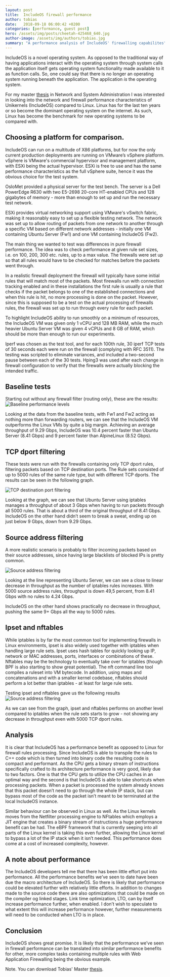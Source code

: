 ```yaml
---
layout: post
title:  IncludeOS firewall performance
author: tobias
date:   2018-09-18 06:00:42 +0200
categories: [performance, guest post]
hero: /assets/img/posts/cheetah-425468_640.jpg
author-image: /assets/img/authors/tobias.jpg
summary: "A performance analysis of IncludeOS' firewalling capabilites"
---
```


IncludeOS is a novel operating system. As opposed to the traditional way of having applications interact with the operating system through system calls the application itself gets operating system functionality made available to it as function calls. So, one could say that there is no longer an operating system running beneath the application. The application *is* the operating system.

For my master [thesis] in Network and System Administration I was interested in looking into the network and firewall performance characteristics of Unikernels (IncludeOS) compared to Linux. Linux has for the last ten years or so become the dominant operating system on the internet. As such, Linux has become the benchmark for new operating systems to be compared with. 

## Choosing a platform for comparison.

IncludeOS can run on a multitude of X86 platforms, but for now the only current production deployments are running on VMware’s vSphere platform. vSphere is VMware's commercial hypervisor and management platform, with ESXi being the actual hypervisor. ESXi is free to use and has the same performance characteristics as the full vSphere suite, hence it was the obvious choice for the test system.

OsloMet provided a physical server for the test bench. The server is a Dell PowerEdge R630  with two E5-2698 20-core HT-enabled CPUs and 128 gigabytes of memory - more than enough to set up and run the necessary test network.

ESXi provides virtual networking support using VMware's vSwitch fabric, making it reasonably easy to set up a flexible testing network. The network was set up to allow routing of packets from one network to another through a specific VM based on different network addresses - initially one VM containing Ubuntu Server (Fw1) and one VM containing IncludeOS (Fw2). 


The main thing we wanted to test was differences in pure firewall performance.  The idea was to check performance at given rule set sizes, i.e. on 100, 200, 300 etc. rules, up to a max value. The firewalls were set up so that all rules would have to be checked for matches before the packets went through. 

In a realistic firewall deployment the firewall will typically have some initial rules that will match most of the packets. Most firewalls run with connection tracking enabled and in these installations the first rule is usually a rule that checks if the packet belongs to one of the established connections and when this rule is hit, no more processing is done on the packet. However, since this is supposed to be a test on the actual processing of firewalls rules, the firewall was set up to run through every rule for each packet. 

To highlight IncludeOS ability to run smoothly on a minimum of resources, the IncludeOS VM was given only 1 vCPU and 128 MB RAM, while the much heavier Ubuntu Server VM was given 4 vCPUs and 8 GB of RAM, which should be more than enough to run our experiments. 

Iperf was chosen as the test tool, and for each 100th rule, 30 iperf TCP tests of 30 seconds each were run on the firewall (complying with RFC 3511). The testing was scripted to eliminate variances, and included a two-second pause between each of the 30 tests. Hping3 was used after each change in firewall configuration to verify that the firewalls were actually blocking the intended traffic. 

## Baseline tests
Starting out without any firewall filter (routing only), these are the results:
![Baseline performance levels]({{site-url}}/assets/img/posts/tobias/Fig4.3_Baseline_iperf.png)


Looking at the data from the baseline tests, with Fw1 and Fw2 acting as nothing more than forwarding routers, we can see that the IncludeOS VM outperforms the Linux VMs by quite a big margin. Achieving an average throughput of 9.29 Gbps, IncludeOS was 10.4 percent faster  than Ubuntu Server (8.41 Gbps) and 9 percent faster than AlpineLinux (8.52 Gbps).


## TCP dport filtering
These tests were run with the firewalls containing only TCP dport rules, filtering packets based on TCP destination ports. The Rule sets consisted of up to 5000 rules of the same rule type, but with different TCP dports. The results can be seen in the following graph.

![TCP destination port filtering]({{site-url}}/assets/img/posts/tobias/Fig4.9_TCP-dport.png)

Looking at the graph, we can see that Ubuntu Server using iptables manages a throughput of about 3 Gbps when having to run packets through all 5000 rules. That is about a third of the original throughput of 8.41 Gbps. IncludeOS on the other hand didn’t seem to break a sweat, ending up on just below 9 Gbps, down from 9.29 Gbps.


## Source address filtering
A more realistic scenario is probably to filter incoming packets based on their source addresses, since having large blacklists of blocked IPs is pretty common. 

![Source address filtering]({{site-url}}/assets/img/posts/tobias/Fig4.5_saddr-filtering_bigtext.png)

Looking at the line representing Ubuntu Server, we can see a close to linear decrease in throughput as the number of iptables rules increases. With 5000 source address rules, throughput is down 49,5 percent, from 8.41 Gbps with no rules to 4.24 Gbps. 

IncludeOS on the other hand shows practically no decrease in throughput, pushing the same 9+ Gbps all the way to 5000 rules. 


## Ipset and nftables
While iptables is by far the most common tool for implementing firewalls in Linux environments, ipset is also widely used together with iptables when handling large rule sets. Ipset uses hash tables for quickly looking up IP, network or MAC addresses, ports, interfaces or combinations of these. Nftables may be the technology to eventually take over for iptables (though BPF is also starting to show great potential). The nft command line tool compiles a ruleset into VM bytecode. In addition, using maps and concatenations and with a smaller kernel codebase, nftables should perform a lot better than iptables - at least for large rule sets. 

Testing ipset and nftables gave us the following results
![Source address filtering]({{site-url}}/assets/img/posts/tobias/Fig4.7_TCP-dport-bigtext.png)

As we can see from the graph, ipset and nftables performs on another level compared to iptables when the rule sets starts to grow - not showing any decrease in throughput even with 5000 TCP dport rules. 


## Analysis

It is clear that IncludeOS has a performance benefit as opposed to Linux for firewall rules processing. Since IncludeOS is able to transpile the rules to C++ code which is then turned into binary code the resulting code is compact and performant. As the CPU gets a binary stream of instructions specifically crafted to its architecture performance is very good, likely due to two factors. One is that the CPU gets to utilize the CPU caches in an optimal way and the second is that IncludeOS is able to take shortcuts when processing packets. When a packet is processed the system already knows that this packet doesn’t need to go through the whole IP stack, but can bypass most of the code as the packet isn’t meant to be terminated at the local IncludeOS instance.

Similar behaviour can be observed in Linux as well. As the Linux kernels moves from the Netfilter processing engine to NFtables which employs a JIT engine that creates a binary stream of instructions a huge performance benefit can be had. The eBPF framework that is currently seeping into all parts of the Linux kernel is taking this even further, allowing the Linux kernel to bypass a lot of the IP stack when it isn’t needed. This performance does come at a cost of increased complexity, however.

## A note about performance

The IncludeOS developers tell me that there has been little effort put into performance. All the performance benefits we’ve seen to date have been due the macro architecture of IncludeOS. So there is likely that performance could be elevated further with relatively little efforts. In addition to changes made to the source code there are also optimizations that could be made on the compiler og linked stages. Link time optimization, LTO, can by itself increase performance further, when enabled. I don’t wish to speculate to what extent this will increase performance however, further measurements will need to be conducted when LTO is in place.

## Conclusion

IncludeOS shows great promise. It is likely that the performance we’ve seen in firewall performance can be translated into similar performance benefits for other, more complex tasks containing multiple rules with Web Application Firewalling being the obvious example.


Note. You can download Tobias' Master [thesis].    

[thesis]: https://www.duo.uio.no/handle/10852/63891?show=full

